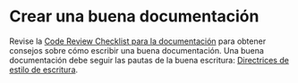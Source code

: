 # Crear una buena documentación

Revise la [Code Review Checklist para la documentación](./../../revisiones%20de%20codigo/recetas/markdown.md##code-review-checklist) para obtener consejos sobre cómo escribir una buena documentación.
Una buena documentación debe seguir las pautas de la buena escritura: [Directrices de estilo de escritura](./../../revisiones%20de%20codigo/recetas/markdown.md#writing-style-guidelines).
